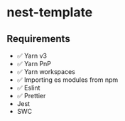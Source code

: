 # nest-template

## Requirements

- ✅ Yarn v3
- ✅ Yarn PnP
- ✅ Yarn workspaces
- ✅ Importing es modules from npm
- ✅ Eslint
- ✅ Prettier
- Jest
- SWC
